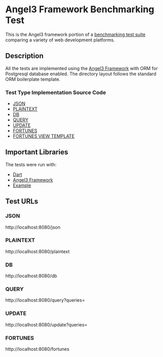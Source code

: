 # Angel3 Framework Benchmarking Test

This is the Angel3 framework portion of a [benchmarking test suite](../) comparing a variety of web development platforms. 

## Description

All the tests are implemented using the [Angel3 Framework](https://angel3-framework.web.app) with ORM for Postgresql database enabled. The directory layout follows the standard ORM boilerplate template.

### Test Type Implementation Source Code

* [JSON](orm/lib/src/routes/controllers/controllers.dart)
* [PLAINTEXT](orm/lib/src/routes/controllers/controllers.dart)
* [DB](orm/lib/src/routes/controllers/controllers.dart)
* [QUERY](orm/lib/src/routes/controllers/controllers.dart)
* [UPDATE](orm/lib/src/routes/controllers/controllers.dart)
* [FORTUNES](orm/lib/src/routes/controllers/controllers.dart)
* [FORTUNES VIEW TEMPLATE](orm/views/listing.jael)

## Important Libraries

The tests were run with:

* [Dart](https://dart.dev/get-dart)
* [Angel3 Framework](https://angel3-framework.web.app)
* [Example](https://angel3-framework.web.app/#/examples)

## Test URLs

### JSON

http://localhost:8080/json

### PLAINTEXT

http://localhost:8080/plaintext

### DB

http://localhost:8080/db

### QUERY

http://localhost:8080/query?queries=

### UPDATE

http://localhost:8080/update?queries=

### FORTUNES

http://localhost:8080/fortunes
